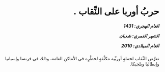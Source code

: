 <h1 dir="rtl">حربُ أوربا على النِّقاب .</h1>

<h5 dir="rtl">العام الهجري:  1431

الشهر القمري: شعبان

العام الميلادي: 2010</h5>

<p dir="rtl">تعرَّض النِّقاب لحملةٍ أوربِّية مكثَّفةٍ لحظْرِه في الأماكنِ العامة، وذلك في فرنسا وإسبانيا وإيطاليا وبلجيكا.</p></br>
